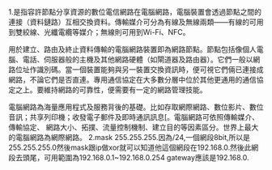 1.是指容許節點分享資源的數位電信網路在電腦網路，電腦裝置會透過節點之間的連接（資料鏈路）互相交換資料。傳輸媒介可分為有線及無線兩類——有線的可用到雙絞線、光纖電纜等媒介；無線則可用到Wi-Fi、NFC。

用於建立、路由及終止資料傳輸的電腦網路裝置即為網路節點。節點包括像個人電腦、電話、伺服器般的主機及其他網路硬體（如閘道器及路由器）。它們一般以網路位址作識別碼。當一個裝置能夠與另一裝置交換資訊時，便可視它們倆已連接成網路，不論它們是否直連。專用通信協定在大多數分層中位於其他更通用的通信協定之上。要維持網路的可靠性，便需要有一定的網路管理技能。

電腦網路為海量應用程式及服務背後的基礎。比如存取網際網路、數位影片、數位音訊；共享列印機；收發電子郵件及即時通訊訊息[。電腦網路可依照傳輸媒介、傳輸協定、 網路大小、拓撲、流量控制機制、建立目的等因素區分。世界上最大的電腦網路為網際網路。
2.mask 255.255.255.因為/24,一個網段8bit,所以是255.255.255.0然後mask跟ip做xor就可以知道他這個網段在192.168.0.然後此網段去頭尾，可用範圍為192.168.0.1~192.168.0.254
gateway應該是192.168.0.

